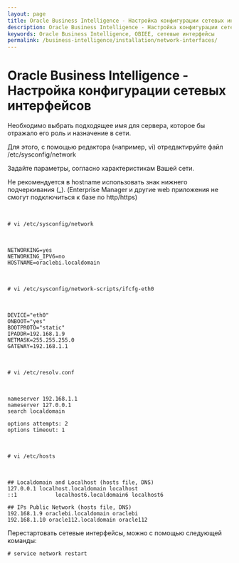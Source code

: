 ```yaml
---
layout: page
title: Oracle Business Intelligence - Настройка конфигурации сетевых интерфейсов
description: Oracle Business Intelligence - Настройка конфигурации сетевых интерфейсов
keywords: Oracle Business Intelligence, OBIEE, сетевые интерфейсы
permalink: /business-intelligence/installation/network-interfaces/
---
```


# Oracle Business Intelligence - Настройка конфигурации сетевых интерфейсов

Необходимо выбрать подходящее имя для сервера, которое бы отражало его роль и назначение в сети.

Для этого, с помощью редактора (например, vi) отредактируйте файл /etc/sysconfig/network

Задайте параметры, согласно характеристикам Вашей сети.

Не рекомендуется в hostname использовать знак нижнего подчеркивания (\_).
(Enterprise Manager и другие web приложения не смогут подключиться к базе по http/https)

<br/>

    # vi /etc/sysconfig/network

<br/>

    NETWORKING=yes
    NETWORKING_IPV6=no
    HOSTNAME=oraclebi.localdomain

<br/>

    # vi /etc/sysconfig/network-scripts/ifcfg-eth0

<br/>

    DEVICE="eth0"
    ONBOOT="yes"
    BOOTPROTO="static"
    IPADDR=192.168.1.9
    NETMASK=255.255.255.0
    GATEWAY=192.168.1.1

<br/>

    # vi /etc/resolv.conf

<br/>

    nameserver 192.168.1.1
    nameserver 127.0.0.1
    search localdomain

    options attempts: 2
    options timeout: 1

<br/>

    # vi /etc/hosts

<br/>

    ## Localdomain and Localhost (hosts file, DNS)
    127.0.0.1 localhost.localdomain localhost
    ::1            localhost6.localdomain6 localhost6

    ## IPs Public Network (hosts file, DNS)
    192.168.1.9 oraclebi.localdomain oraclebi
    192.168.1.10 oracle112.localdomain oracle112

Перестартовать сетевые интерфейсы, можно с помощью следующей команды:

    # service network restart
